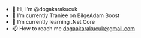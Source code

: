 - 👋 Hi, I’m @dogakarakucuk
- 👀 I’m currently Traniee on BilgeAdam Boost
- 🌱 I’m currently learning .Net Core
- 📫 How to reach me dogaakarakucuk@gmail.com

<!---
dogakarakucuk/dogakarakucuk is a ✨ special ✨ repository because its `README.md` (this file) appears on your GitHub profile.
You can click the Preview link to take a look at your changes.
--->
